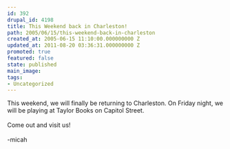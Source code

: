 ```yaml
---
id: 392
drupal_id: 4198
title: This Weekend back in Charleston!
path: 2005/06/15/this-weekend-back-in-charleston
created_at: 2005-06-15 11:10:00.000000000 Z
updated_at: 2011-08-20 03:36:31.000000000 Z
promoted: true
featured: false
state: published
main_image: 
tags:
- Uncategorized
---
```

This weekend, we will finally be returning to Charleston. On Friday night, we will be playing at Taylor Books on Capitol Street.<br /><br />Come out and visit us!<br /><br />-micah

